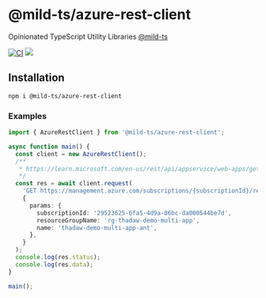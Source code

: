 # @mild-ts/azure-rest-client

Opinionated TypeScript Utility Libraries [@mild-ts](https://github.com/mildronize/mild-ts)

[![CI](https://github.com/mild-ts/azure-rest-client/actions/workflows/main.yml/badge.svg)](https://github.com/mild-ts/azure-rest-client/actions/workflows/main.yml) [![](https://img.shields.io/npm/v/@mild-ts/azure-rest-client)](https://www.npmjs.com/package/@mild-ts/azure-rest-client)

## Installation
```
npm i @mild-ts/azure-rest-client
```

### Examples
```ts
import { AzureRestClient } from '@mild-ts/azure-rest-client';

async function main() {
  const client = new AzureRestClient();
  /**
   * https://learn.microsoft.com/en-us/rest/api/appservice/web-apps/get
   */
  const res = await client.request(
    'GET https://management.azure.com/subscriptions/{subscriptionId}/resourceGroups/{resourceGroupName}/providers/Microsoft.Web/sites/{name}?api-version=2022-03-01',
    {
      params: {
        subscriptionId: '29523625-6fa5-4d9a-86bc-da000544be7d',
        resourceGroupName: 'rg-thadaw-demo-multi-app',
        name: 'thadaw-demo-multi-app-ant',
      },
    }
  );
  console.log(res.status);
  console.log(res.data);
}

main();
```
